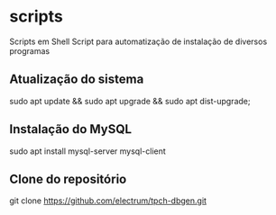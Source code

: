 # scripts
Scripts em Shell Script para automatização de instalação de diversos programas


## Atualização do sistema
sudo apt update && sudo apt upgrade && sudo apt dist-upgrade;

## Instalação do MySQL
sudo apt install mysql-server mysql-client

## Clone do repositório
git clone https://github.com/electrum/tpch-dbgen.git
